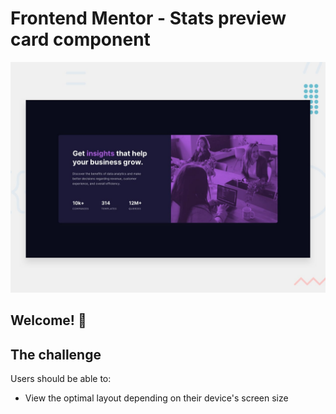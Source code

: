 # Frontend Mentor - Stats preview card component

![Design preview for the Stats preview card component coding challenge](./design/desktop-preview.jpg)

## Welcome! 👋


## The challenge

Users should be able to:

- View the optimal layout depending on their device's screen size

